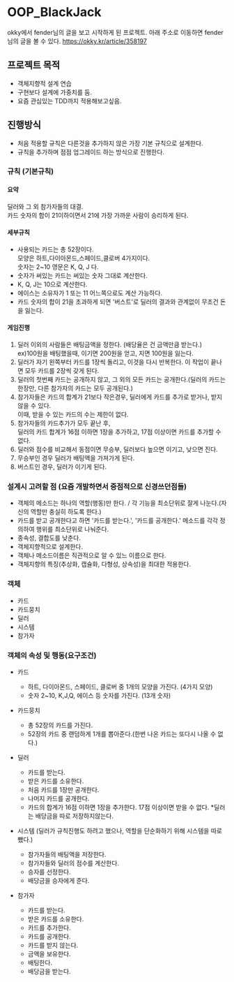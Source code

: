 # OOP_BlackJack


okky에서 fender님의 글을 보고 시작하게 된 프로젝트.
아래 주소로 이동하면 fender님의 글을 볼 수 있다.
https://okky.kr/article/358197  

## 프로젝트 목적
* 객체지향적 설계 연습
* 구현보다 설계에 가중치를 둠.
* 요즘 관심있는 TDD까지 적용해보고싶음.


## 진행방식
* 처음 적용할 규칙은 다른것을 추가하지 않은 가장 기본 규칙으로 설계한다.
* 규칙을 추가하며 점점 업그레이드 하는 방식으로 진행한다.   


### 규칙 (기본규칙)
#### 요약 
딜러와 그 외 참가자들의 대결.  
카드 숫자의 합이 21이하이면서 21에 가장 가까운 사람이 승리하게 된다.    

#### 세부규칙
* 사용되는 카드는 총 52장이다.  
모양은 하트,다이아몬드,스페이드,클로버 4가지이다.  
숫자는 2~10 영문은 K, Q, J 다.
* 숫자가 써있는 카드는 써있는 숫자 그대로 계산한다.
* K, Q, J는 10으로 계산한다.
* 에이스는 소유자가 1 또는 11 어느쪽으로도 계산 가능하다.
* 카드 숫자의 합이 21을 초과하게 되면 '버스트'로 딜러의 결과와 관계없이 무조건 돈을 잃는다.


#### 게임진행 
1. 딜러 이외의 사람들은 배팅금액을 정한다. (배당율은 건 금액만큼 받는다.)  
ex)100원을 배팅했을때, 이기면 200원을 얻고, 지면 100원을 잃는다.
2. 딜러가 자기 왼쪽부터 카드를 1장씩 돌리고, 이것을 다시 반복한다. 이 작업이 끝나면 모두 카드를 2장씩 갖게 된다.
3. 딜러의 첫번째 카드는 공개하지 않고, 그 외의 모든 카드는 공개한다.(딜러의 카드는 한장만, 다른 참가자의 카드는 모두 공개된다.)
4. 참가자들은 카드의 합계가 21보다 작은경우, 딜러에게 카드를 추가로 받거나, 받지 않을 수 있다.  
이때, 받을 수 있는 카드의 수는 제한이 없다.
5. 참가자들의 카드추가가 모두 끝난 후,   
딜러의 카드 합계가 16점 이하면 1장을 추가하고, 17점 이상이면 카드를 추가할 수 없다.
6. 딜러와 점수를 비교해서 동점이면 무승부, 딜러보다 높으면 이기고, 낮으면 진다.
7. 무승부인 경우 딜러가 배팅액을 가져가게 된다.
8. 버스트인 경우, 딜러가 이기게 된다.


### 설계시 고려할 점 (요즘 개발하면서 중점적으로 신경쓰던점들)
* 객체의 메소드는 하나의 역할(행동)만 한다. / 각 기능을 최소단위로 잘게 나눈다.(자신의 역할만 충실히 하도록 한다.)
 * 카드를 받고 공개한다고 하면 '카드를 받는다.', '카드를 공개한다.' 메소드를 각각 정의하여 행위를 최소단위로 나눠준다.
* 종속성, 결합도를 낮춘다.
* 객체지향적으로 설계한다.
* 객체나 메소드이름은 직관적으로 알 수 있느 이름으로 한다.
* 객체지향의 특징(추상화, 캡슐화, 다형성, 상속성)을 최대한 적용한다.


### 객체
* 카드
* 카드뭉치
* 딜러
* 시스템
* 참가자


### 객체의 속성 및 행동(요구조건)
* 카드
  * 하트, 다이아몬드, 스페이드, 클로버 중 1개의 모양을 가진다. (4가지 모양)
  * 숫자 2~10, K,J,Q, 에이스 등 숫자를 가진다. (13개 숫자)

* 카드뭉치
  * 총 52장의 카드를 가진다.
  * 52장의 카드 중 랜덤하게 1개를 뽑아준다.(한번 나온 카드는 또다시 나올 수 없다.)
  
* 딜러
  * 카드를 받는다.
  * 받은 카드를 소유한다.
  * 처음 카드를 1장만 공개한다.
  * 나머지 카드를 공개한다.
  * 카드의 합계가 16점 이하면 1장을 추가한다. 17점 이상이면 받을 수 없다.
  *딜러는 배당금을 따로 저장하지않는다.
  
* 시스템 (딜러가 규칙진행도 하려고 했으나, 역할을 단순화하기 위해 시스템을 따로 뺐다.)
  * 참가자들의 배팅액을 저장한다.
  * 참가자들와 딜러의 점수를 계산한다.
  * 승자를 선정한다.
  * 배당금을 승자에게 준다.
  
* 참가자
  * 카드를 받는다. 
  * 받은 카드를 소유한다.
  * 카드를 추가한다.
  * 카드를 공개한다.
  * 카드를 받지 않는다.
  * 금액을 보유한다.
  * 배팅한다.
  * 배당금을 받는다.


 


